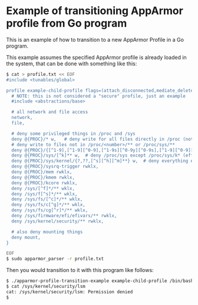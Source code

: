 # Example of transitioning AppArmor profile from Go program

This is an example of how to transition to a new AppArmor Profile in a Go program. 

This example assumes the specified AppArmor profile is already loaded in the system, that can be done with something like this:

```bash
$ cat > profile.txt << EOF
#include <tunables/global>

profile example-child-profile flags=(attach_disconnected,mediate_deleted) {
  # NOTE: this is not considered a "secure" profile, just an example
  #include <abstractions/base>

  # all network and file access
  network,
  file,

  # deny some privileged things in /proc and /sys
  deny @{PROC}/* w,   # deny write for all files directly in /proc (not in a subdir)
  # deny write to files not in /proc/<number>/** or /proc/sys/**
  deny @{PROC}/{[^1-9],[^1-9][^0-9],[^1-9s][^0-9y][^0-9s],[^1-9][^0-9][^0-9][^0-9]*}/** w,
  deny @{PROC}/sys/[^k]** w,  # deny /proc/sys except /proc/sys/k* (effectively /proc/sys/kernel)
  deny @{PROC}/sys/kernel/{?,??,[^s][^h][^m]**} w,  # deny everything except shm* in /proc/sys/kernel/
  deny @{PROC}/sysrq-trigger rwklx,
  deny @{PROC}/mem rwklx,
  deny @{PROC}/kmem rwklx,
  deny @{PROC}/kcore rwklx,
  deny /sys/[^f]*/** wklx,
  deny /sys/f[^s]*/** wklx,
  deny /sys/fs/[^c]*/** wklx,
  deny /sys/fs/c[^g]*/** wklx,
  deny /sys/fs/cg[^r]*/** wklx,
  deny /sys/firmware/efi/efivars/** rwklx,
  deny /sys/kernel/security/** rwklx,

  # also deny mounting things
  deny mount,
}

EOF
$ sudo apparmor_parser -r profile.txt
```

Then you would transition to it with this program like follows:

```bash
$ ./apparmor-profile-transition-example example-child-profile /bin/bash
$ cat /sys/kernel/security/lsm
cat: /sys/kernel/security/lsm: Permission denied
$ 
```